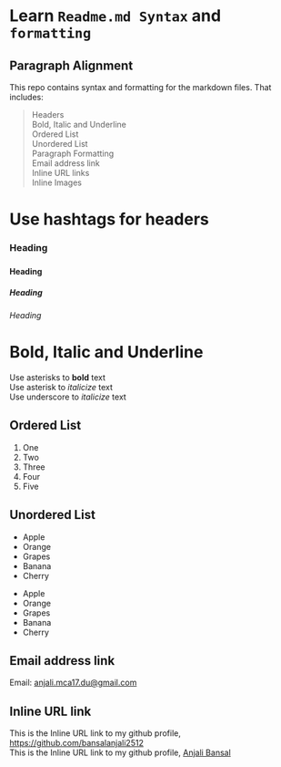 # Learn `Readme.md Syntax` and `formatting`

## Paragraph Alignment

This repo contains syntax and formatting for the markdown files.
That includes:
> Headers   
> Bold, Italic and Underline   
> Ordered List   
> Unordered List   
> Paragraph Formatting   
> Email address link   
> Inline URL links   
> Inline Images   

# Use hashtags for headers
### Heading <h3>
#### Heading <h4>
##### Heading <h5>
###### Heading <h6>

# Bold, Italic and Underline

Use asterisks to **bold** text   
Use asterisk to *italicize* text   
Use underscore to _italicize_ text   

## Ordered List

1. One
2. Two
3. Three
4. Four
5. Five

## Unordered List

* Apple
* Orange
* Grapes
* Banana
* Cherry

- Apple
- Orange
- Grapes
- Banana
- Cherry

## Email address link

Email: <anjali.mca17.du@gmail.com>

## Inline URL link

This is the Inline URL link to my github profile, <https://github.com/bansalanjali2512>   
This is the Inline URL link to my github profile, [Anjali Bansal](https://github.com/bansalanjali2512)
